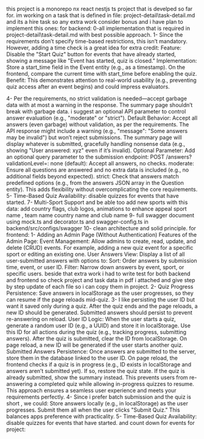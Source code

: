 this project is a monorepo nx react nestjs ts project that is develped so far for.
im working on a task that is defined in file: project-detail\task-detail.md and its a hire task so any extra work consider bonus and i have plan to implement this ones:
for backend:
0-all implementation that is required in project-detail\task-detail.md with best possible approach.
1- Since the requirements don’t specify time-based restrictions, this isn’t mandatory. However, adding a time check is a great idea for extra credit:
Feature: Disable the "Start Quiz" button for events that have already started, showing a message like "Event has started, quiz is closed."
Implementation:
Store a start_time field in the Event entity (e.g., as a timestamp).
On the frontend, compare the current time with start_time before enabling the quiz.
Benefit: This demonstrates attention to real-world usability (e.g., preventing quiz access after an event begins) and could impress evaluators.

4- Per the requirements, no strict validation is needed—accept garbage data with at most a warning in the response. The summary page shouldn’t break with garbage data. i suggest an optional API parameter to control answer evaluation (e.g., "moderate" or "strict").
Default Behavior:
Accept all answers (even garbage) without validation, as per the requirements.
The API response might include a warning (e.g., "message": "Some answers may be invalid") but won’t reject submissions.
The summary page will display whatever is submitted, gracefully handling nonsense data (e.g., showing "User answered: xyz" even if it’s invalid).
Optional Parameter:
Add an optional query parameter to the submission endpoint: POST /answers?validationLevel=<level>:
none (default): Accept all answers, no checks.
moderate: Ensure all questions are answered and no extra data is included (e.g., no additional fields beyond expected).
strict: Check that answers match predefined options (e.g., from the answers JSON array in the Question entity).
This adds flexibility without overcomplicating the core requirements.
5- Time-Based Quiz Availability:
disable quizzes for events that have started.
7- Multi-Sport Support and be able too add new sports with this data: add country flags, club
logos, animations to enhance appeal sport name , team name country name and club name
9- full swagger document using mock.ts and decorator.ts and swagger-config.ts in backend/src/configs/swagger
10- clean architecture and solid principle.
for frontend:
1- Adding an Admin Page (Without Authentication)
Features of the Admin Page:
Event Management: Allow admins to create, read, update, and delete (CRUD) events. For example, adding a new quiz event for a specific sport or editing an existing one.
User Answers View: Display a list of all user-submitted answers with options to:
Sort: Order answers by submission time, event, or user ID.
Filter: Narrow down answers by event, sport, or specific users.
beside that extra work i had to write test for both backend and frontend so check project and task data in pdf i attached and give step by step update of each file so i can copy them in project.
2- Quiz Progress Persistence:
Save answers in localStorage as the user progresses, so they can resume if the page reloads mid-quiz.
3- I like persisting the user ID but want it saved only during a quiz. After the quiz ends and the page reloads, a new ID should be generated. Submitted answers should persist to prevent re-answering on reload.
User ID Logic:
When the user starts a quiz, generate a random user ID (e.g., a UUID) and store it in localStorage.
Use this ID for all actions during the quiz (e.g., tracking progress, submitting answers).
After the quiz is submitted, clear the ID from localStorage. On page reload, a new ID will be generated if the user starts another quiz.
Submitted Answers Persistence:
Once answers are submitted to the server, store them in the database linked to the user ID.
On page reload, the frontend checks if a quiz is in progress (e.g., ID exists in localStorage and answers aren’t submitted yet). If so, restore the quiz state. If the quiz is already submitted, show the summary instead.
This prevents users from re-answering a completed quiz while allowing in-progress quizzes to resume.
This approach ensures a seamless user experience and meets your requirements perfectly.
4- Since i prefer batch submission and the quiz is short , we could:
Store answers locally (e.g., in localStorage) as the user progresses.
Submit them all when the user clicks "Submit Quiz." This balances apps preference with practicality.
5- Time-Based Quiz Availability:
disable quizzes for events that have started. and count down for events
for project:
